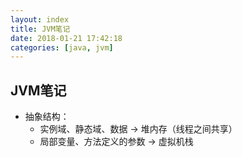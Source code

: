 ```yaml
---
layout: index
title: JVM笔记
date: 2018-01-21 17:42:18
categories: [java, jvm]
---
```


JVM笔记
---



* 抽象结构：
  * 实例域、静态域、数据 -> 堆内存（线程之间共享）
  * 局部变量、方法定义的参数 -> 虚拟机栈

